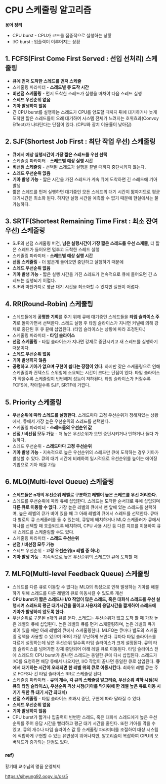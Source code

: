 # CPU 스케줄링 알고리즘

**용어 정리**

- CPU burst - CPU가 코드를 집중적으로 실행하는 상황
- I/O burst : 입출력이 이루어지는 상황

## 1. FCFS(First Come First Served : 선입 선처리) 스케줄링

- **큐에 먼저 도착한 스레드를 먼저 스케줄**
- 스케줄링 파라미터 - **스레드별 큐 도착 시간**
- **비선점 스케줄링** - 먼저 도착한 스레드가 실행을 마쳐야 다음 스레드 실행
- **스레드 우선순위 없음**
- **기아 발생하지 않음**
- 긴 CPU burst를 실행하는 스레드가 CPU를 양도할 때까지 뒤에 대기하거나 늦게 도착한 짧은 스레드들이 오래 대기하여 시스템 전체가 느려지는 호위효과(Convoy Effect)가 나타탄다는 단점이 있다. (CPU와 장치 이용률이 낮아짐)

## 2. SJF(Shortest Job First : 최단 작업 우선) 스케줄링

- **큐에서 예상 실행시간이 가장 짧은 스레드를 우선 선택**
- 스케줄링 파라미터 - **스레드별 예상 실행 시간**
- **비선점 스케줄링** - 선택된 스레드가 실행을 끝낼 때까지 중단시키지 않는다.
- **스레드 우선순위 없음**
- **기아 발생 가능** - 짧은 시간을 가진 스레드가 계속 큐에 도착하면 긴 스레드에 기아 발생
- 짧은 스레드를 먼저 실행하면 대기중인 모든 스레드의 대기 시간이 짧아지므로 평균 대기시간은 최소화 된다. 하지만 실행 시간을 예측할 수 없기 때문에 현실에서는 불가능하다.

## 3. SRTF(Shortest Remaining Time First : 최소 잔여 우선) 스케줄링

- SJF의 선점 스케줄링 버전, **남은 실행시간이 가장 짧은 스레드를 우선 스케줄**, 더 짧은 스레드가 들어오면 멈추고 도착한 스레드 실행
- 스케줄링 파라미터 - **스레드별 예상 실행 시간**
- **선점 스케줄링** - 더 짧은게 들어오면 중단하고 실행하기 때문에
- **스레드 우선순위 없음**
- **기아 발생 가능** - 짧은 실행 시간을 가진 스레드가 연속적으로 큐에 들어오면 긴 스레드는 실행되기 어렵다.
- SJF와 마찬가지로 평균 대기 시간을 최소화할 수 있지만 실현이 어렵다.

## 4. RR(Round-Robin) 스케줄링

- 스레드들에게 **공평한 기회**를 주기 위해 큐에 대기중인 스레드들을 **타임 슬라이스 주기**로 돌아가면서 선택한다. 스레드 실행 후 타임 슬라이스가 지나면 커널에 의해 강제로 중단된 후 큐 끝에 삽입된다. (타임 슬라이스는 상황에 따라 조정된다.)
- 스케줄링 파라미터 - **타임 슬라이스**
- **선점 스케줄링** - 타임 슬라이스가 지나면 강제로 중단시키고 새 스레드를 실행하기 때문이다.
- **스레드 우선순위  없음**
- **기아 발생하지 않음**
- **공평하고 기아가 없으며 구현이 쉽다는 장점이 있다**. 하지만 잦은 스케줄링으로 인해 스케줄링과 컨텍스트 스위칭에 소요되는 시간이 크다는 단점이 있다. 타임 슬라이스가 작을수록 스케줄링이 빈번해져 성능이 저하된다. 타임 슬라이스가 커질수록 FCFS에, 작아질수록 SJF, SRTF에 가깝다.

## 5. Priority 스케줄링

- **우선순위에 따라 스레드를 실행한다.** 스레드마다 고정 우선순위가 정해져있는 상황에서, 큐에서 가장 높은 우선순위의 스레드를 선택한다.
- 스케줄링 파라미터 - **스레드들의 우선순위 값**
- **선점 / 비선점 모두 가능** - 더 높은 우선순위가 오면 중단시키거나 안하거나 둘다 가능하다.
- 스레드 우선순위  - **스레드마다 고정 우선순위**
- **기아 발생 가능** - 지속적으로 높은 우선순위의 스레드만 큐에 도착하는 경우 기아가 발생할 수 있다. 큐의 대기 시간에 비례하여 일시적으로 우선순위를 높이는 에이징 기법으로 기아 해결 가능

## 6. MLQ(Multi-level Queue) 스케줄링

- **스레드들은 n개의 우선순위 레벨로 구분하고 레벨이 높은 스레드를 우선 처리한다.**
- 스레드를 우선순위에 따라 큐에 삽입한다. 스레드는 도착한 순서대로 큐에 삽입되며 **다른 큐로 이동할 수 없다.** 가장 높은 레벨의 큐에서 맨 앞에 있는 스레드를 선택하며, 높은 레벨의 큐가 비어 있을 때 그 아래 레벨의 큐에서 스레드를 선택한다. 큐마다 별로의 큐 스케줄러를 둘 수 있는데, 큐앞에 배치하거나 MLQ 스케줄러가 큐에서 하나를 선택할 때 호출되도록 배치하여, CPU 사용 시간 등 다른 지표를 이용하여 큐 내 스레드를 스케줄링할 수도 있다.
- 스케줄링 파라미터 - **스레드 우선순위**
- **선점 / 비선점 모두 가능**
- 스레드 우선순위 - **고정 우선순위(n 레벨 중 하나)**
- **기아 발생 가능** - 지속적으로 높은 우선순위의 스레드만 큐에 도착할 때

## 7. MLFQ(Multi-level Feedback Queue) 스케줄링

- 스레드를 다른 큐로 이동할 수 없다는 MLQ의 특성으로 인해 발생하는 기아를 해결하기 위해 스레드를 다른 레벨의 큐로 이동시킬 수 있도록 개선
- **CPU burst가 짧은 스레드나 I/O 작없이 많은 스레드, 혹은 대화식 스레드를 우선 실행시켜 스레드의 평균 대기시간을 줄이고 사용자의 응답시간을 짧게하여 스레드에 기아가 발생하지 않도록 한다.**
- 우선순위로 구분된 n개의 큐를 둔다. 스레드는 우선순위가 없고 도착 할 때 가장 높은 레벨의 큐에 삽입된다. 높은 레벨의 큐를 먼저 스케줄링하며, 높은 레벨의 큐가 비어 있을 때만 아래 레벨의 큐에서 스케줄링한다. MLFQ는 큐마다 별도의 스케줄링 정책을 사용할 수 있으며 RR이 가장 무난하게 쓰인다. 큐마다 타임 슬라이스를 다르게 설정하는데 낮은 우선순위 일수록 타임 슬라이스가 크게 설정된다. 큐의 타임 슬라이스를 넘어가면 강제 중단되어 아래 레벨 큐로 이동된다. 타임 슬라이스 전에 스레드의 CPU burst가 끝나면 스레드는 동일한 큐에 다시 삽입된다. 스레드가 I/O를 요청하면 해당 큐에서 나오지만, I/O 작업이 끝나면 동일한 큐로 삽입된다. **큐에서 대기하는 시간이 오래되면 한 레벨 위의 큐로 이동시킨다.** 최하위 레벨 큐는 주로 FCFS나 긴 타임 슬라이스 RR로 스케줄링 된다.
- 스케줄링 파라미터 - **큐의 개수, 각 큐의 스케줄링 알고리즘, 우선순위 격하 시점(각 큐의 타임 슬라이스), 우선순위 격상 시점(기아를 막기위해 한 레벨 높은 큐로 이동 시키기 위한 큐 대기 시간 최대치)**
- **선점 스케줄링** - 타임 슬라이스 초과시 중단, 구현에 따라 달라질 수 있다.
- **스레드 우선순위 없음**
- **기아 발생하지 않음**
- CPU burst가 짧거나 입출력이 빈번한 스레드, 혹은 대화식 스레드에게 높은 우선순위를 주어 응답 시간을 빨리하고 평균 대기 시간을 줄인다. 또한 기아를 막을 수 있고, 큐의 개수나 타임 슬라이스 값 등 스케줄링 파라미터를 조절하여 대상 시스템에 적합하게 구현할 수 있는 유연성이 뛰어나지만, 알고리즘이 복잡하여 CPU의 오버헤드가 증가되는 단점도 있다.

 

### ref)

황기태 교수님의 명품 운영체제

https://sihyung92.oopy.io/os/5
